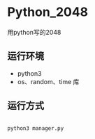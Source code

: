 # Python_2048
用python写的2048
## 运行环境
* python3
* os、random、time 库

## 运行方式 
 ```python
 
 python3 manager.py
 ```
